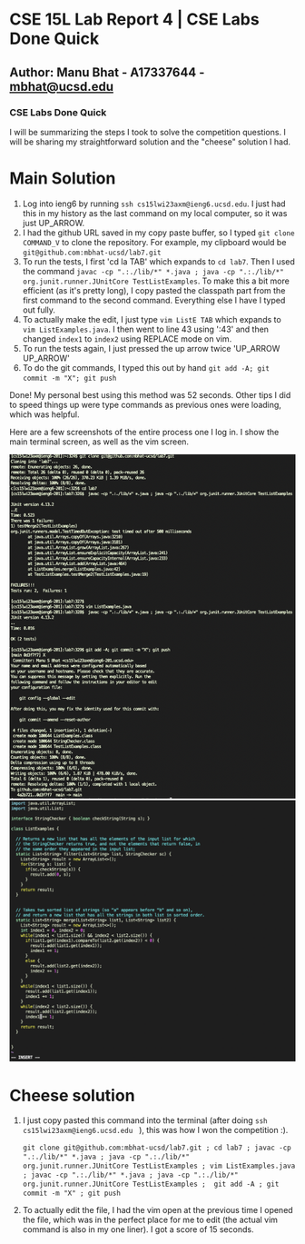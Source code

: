# CSE 15L Lab Report 4 | CSE Labs Done Quick 
## Author: Manu Bhat - A17337644 - mbhat@ucsd.edu

### CSE Labs Done Quick

I will be summarizing the steps I took to solve the competition questions. I will be sharing my straightforward solution and the "cheese" solution I had.

# Main Solution
1. Log into ieng6 by running `ssh cs15lwi23axm@ieng6.ucsd.edu`. I just had this in my history as the last command on my local computer, so it was just UP_ARROW.
2. I had the github URL saved in my copy paste buffer, so I typed `git clone COMMAND_V` to clone the repository. For example, my clipboard would be `git@github.com:mbhat-ucsd/lab7.git`
3. To run the tests, I first 'cd la TAB' which expands to `cd lab7`. Then I used the command `javac -cp ".:./lib/*" *.java ; java -cp ".:./lib/*" org.junit.runner.JUnitCore TestListExamples`. To make this a bit more efficient (as it's pretty long), I copy pasted the classpath part from the first command to the second command. Everything else I have I typed out fully.
4. To actually make the edit, I just type `vim ListE TAB` which expands to `vim ListExamples.java`. I then went to line 43 using ':43' and then changed `index1` to `index2` using REPLACE mode on vim.
5. To run the tests again, I just pressed the up arrow twice 'UP_ARROW UP_ARROW'
6. To do the git commands, I typed this out by hand `git add -A; git commit -m "X"; git push`

Done! My personal best using this method was 52 seconds. Other tips I did to speed things up were type commands as previous ones were loading, which was helpful.

Here are a few screenshots of the entire process one I log in. I show the main terminal screen, as well as the vim screen.

![first](first.png)
![second](second.png)

# Cheese solution
1. I just copy pasted this command into the terminal (after doing `ssh cs15lwi23axm@ieng6.ucsd.edu ` ), this was how I won the competition :).

    ```
    git clone git@github.com:mbhat-ucsd/lab7.git ; cd lab7 ; javac -cp ".:./lib/*" *.java ; java -cp ".:./lib/*" org.junit.runner.JUnitCore TestListExamples ; vim ListExamples.java ; javac -cp ".:./lib/*" *.java ; java -cp ".:./lib/*" org.junit.runner.JUnitCore TestListExamples ;  git add -A ; git commit -m "X" ; git push
    ```

2. To actually edit the file, I had the vim open at the previous time I opened the file, which was in the perfect place for me to edit (the actual vim command is also in my one liner). I got a score of 15 seconds.
